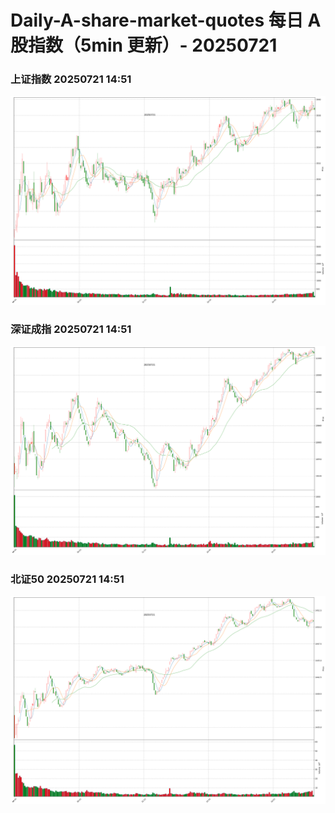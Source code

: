 
# Daily-A-share-market-quotes 每日 A 股指数（5min 更新）- 20250721

### 上证指数 20250721 14:51
![](./fig/2025/7/20250721-sh000001.png)

### 深证成指 20250721 14:51
![](./fig/2025/7/20250721-sz399001.png)

### 北证50 20250721 14:51
![](./fig/2025/7/20250721-bj899050.png)
